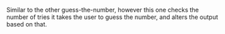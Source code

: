 Similar to the other guess-the-number, however this one checks the number of tries it takes the user to guess the number, and alters the output based on that.
